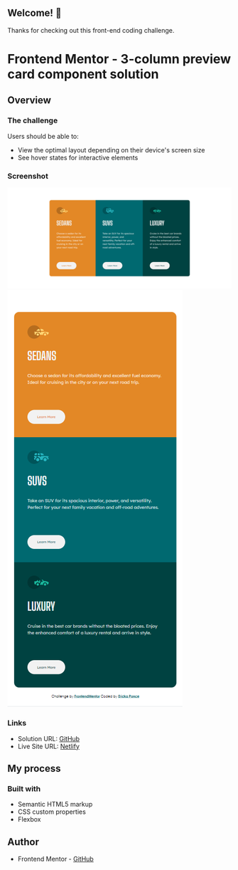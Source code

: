 ## Welcome! 👋

Thanks for checking out this front-end coding challenge.

# Frontend Mentor - 3-column preview card component solution

## Overview

### The challenge

Users should be able to:

- View the optimal layout depending on their device's screen size
- See hover states for interactive elements

### Screenshot

![](./design/3columns.png)
![](./design/responsive.png)

### Links

- Solution URL: [GitHub](https://github.com/iEerii/3columnPreview)
- Live Site URL: [Netlify](columnresponsive.netlify.app)

## My process

### Built with

- Semantic HTML5 markup
- CSS custom properties
- Flexbox

## Author

- Frontend Mentor - [GitHub](https://www.frontendmentor.io/profile/@iEerii)
